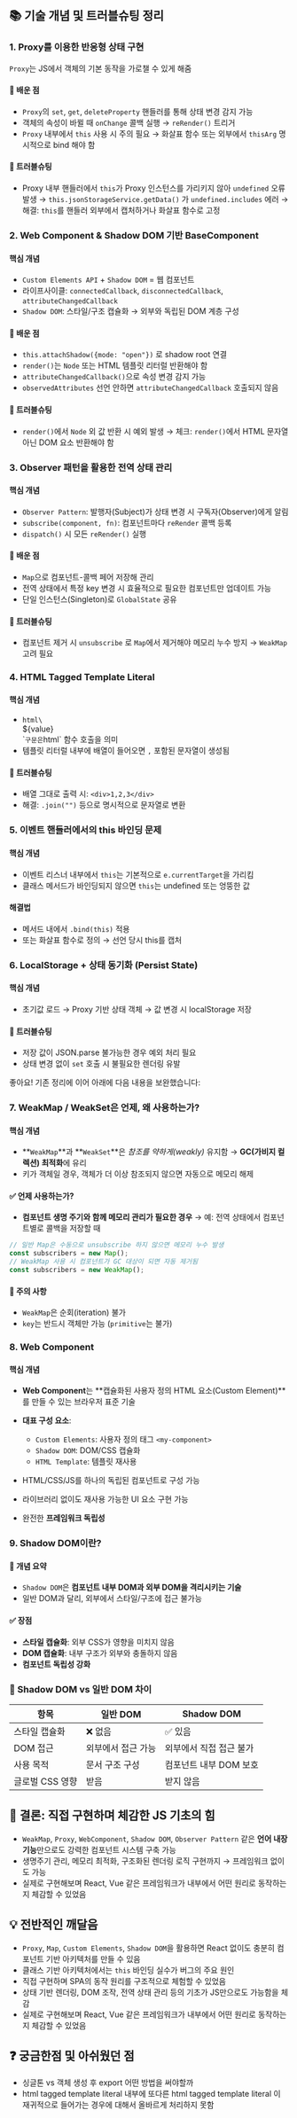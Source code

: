 ## 📚 기술 개념 및 트러블슈팅 정리

### 1. **Proxy를 이용한 반응형 상태 구현**

`Proxy`는 JS에서 객체의 기본 동작을 가로챌 수 있게 해줌

#### 🧠 배운 점

-   `Proxy`의 `set`, `get`, `deleteProperty` 핸들러를 통해 상태 변경 감지 가능
-   객체의 속성이 바뀔 때 `onChange` 콜백 실행 → `reRender()` 트리거
-   `Proxy` 내부에서 `this` 사용 시 주의 필요
    → 화살표 함수 또는 외부에서 `thisArg` 명시적으로 bind 해야 함

#### 🚧 트러블슈팅

-   Proxy 내부 핸들러에서 `this`가 Proxy 인스턴스를 가리키지 않아 `undefined` 오류 발생
    → `this.jsonStorageService.getData()` 가 `undefined.includes` 에러
    → 해결: `this`를 핸들러 외부에서 캡처하거나 화살표 함수로 고정

### 2. **Web Component & Shadow DOM 기반 BaseComponent**

#### 핵심 개념

-   `Custom Elements API` + `Shadow DOM` = 웹 컴포넌트
-   라이프사이클: `connectedCallback`, `disconnectedCallback`, `attributeChangedCallback`
-   `Shadow DOM`: 스타일/구조 캡슐화 → 외부와 독립된 DOM 계층 구성

#### 🧠 배운 점

-   `this.attachShadow({mode: "open"})` 로 shadow root 연결
-   `render()`는 `Node` 또는 HTML 템플릿 리터럴 반환해야 함
-   `attributeChangedCallback()`으로 속성 변경 감지 가능
-   `observedAttributes` 선언 안하면 `attributeChangedCallback` 호출되지 않음

#### 🚧 트러블슈팅

-   `render()`에서 `Node` 외 값 반환 시 예외 발생
    → 체크: `render()`에서 HTML 문자열 아닌 DOM 요소 반환해야 함

### 3. **Observer 패턴을 활용한 전역 상태 관리**

#### 핵심 개념

-   `Observer Pattern`: 발행자(Subject)가 상태 변경 시 구독자(Observer)에게 알림
-   `subscribe(component, fn)`: 컴포넌트마다 `reRender` 콜백 등록
-   `dispatch()` 시 모든 `reRender()` 실행

#### 🧠 배운 점

-   `Map`으로 컴포넌트-콜백 페어 저장해 관리
-   전역 상태에서 특정 key 변경 시 효율적으로 필요한 컴포넌트만 업데이트 가능
-   단일 인스턴스(Singleton)로 `GlobalState` 공유

#### 🚧 트러블슈팅

-   컴포넌트 제거 시 `unsubscribe` 로 `Map`에서 제거해야 메모리 누수 방지
    → `WeakMap` 고려 필요

### 4. **HTML Tagged Template Literal**

#### 핵심 개념

-   `html\`<div>\${value}</div>\``구문은`html\` 함수 호출을 의미
-   템플릿 리터럴 내부에 배열이 들어오면 `,` 포함된 문자열이 생성됨

#### 🚧 트러블슈팅

-   배열 그대로 출력 시: `<div>1,2,3</div>`
-   해결: `.join("")` 등으로 명시적으로 문자열로 변환

### 5. **이벤트 핸들러에서의 this 바인딩 문제**

#### 핵심 개념

-   이벤트 리스너 내부에서 `this`는 기본적으로 `e.currentTarget`을 가리킴
-   클래스 메서드가 바인딩되지 않으면 `this`는 undefined 또는 엉뚱한 값

#### 해결법

-   메서드 내에서 `.bind(this)` 적용
-   또는 화살표 함수로 정의 → 선언 당시 this를 캡처

### 6. **LocalStorage + 상태 동기화 (Persist State)**

#### 핵심 개념

-   초기값 로드 → Proxy 기반 상태 객체 → 값 변경 시 localStorage 저장

#### 🚧 트러블슈팅

-   저장 값이 JSON.parse 불가능한 경우 예외 처리 필요
-   상태 변경 없이 `set` 호출 시 불필요한 렌더링 유발

좋아요! 기존 정리에 이어 아래에 다음 내용을 보완했습니다:

### 7. **WeakMap / WeakSet은 언제, 왜 사용하는가?**

#### 핵심 개념

-   \*\*`WeakMap`\*\*과 \*\*`WeakSet`\*\*은 _참조를 약하게(weakly)_ 유지함 → **GC(가비지 컬렉션) 최적화**에 유리
-   키가 객체일 경우, 객체가 더 이상 참조되지 않으면 자동으로 메모리 해제

#### ✅ 언제 사용하는가?

-   **컴포넌트 생명 주기와 함께 메모리 관리가 필요한 경우**
    → 예: 전역 상태에서 컴포넌트별로 콜백을 저장할 때

```js
// 일반 Map은 수동으로 unsubscribe 하지 않으면 메모리 누수 발생
const subscribers = new Map();
// WeakMap 사용 시 컴포넌트가 GC 대상이 되면 자동 제거됨
const subscribers = new WeakMap();
```

#### 🚧 주의 사항

-   `WeakMap`은 순회(iteration) 불가
-   `key`는 반드시 객체만 가능 (`primitive`는 불가)

### 8. **Web Component**

#### 핵심 개념

-   **Web Component**는 \*\*캡슐화된 사용자 정의 HTML 요소(Custom Element)\*\*를 만들 수 있는 브라우저 표준 기술
-   **대표 구성 요소**:

    -   `Custom Elements`: 사용자 정의 태그 `<my-component>`
    -   `Shadow DOM`: DOM/CSS 캡슐화
    -   `HTML Template`: 템플릿 재사용

-   HTML/CSS/JS를 하나의 독립된 컴포넌트로 구성 가능
-   라이브러리 없이도 재사용 가능한 UI 요소 구현 가능
-   완전한 **프레임워크 독립성**

### 9. **Shadow DOM이란?**

#### 📌 개념 요약

-   `Shadow DOM`은 **컴포넌트 내부 DOM과 외부 DOM을 격리시키는 기술**
-   일반 DOM과 달리, 외부에서 스타일/구조에 접근 불가능

#### ✅ 장점

-   **스타일 캡슐화**: 외부 CSS가 영향을 미치지 않음
-   **DOM 캡슐화**: 내부 구조가 외부와 충돌하지 않음
-   **컴포넌트 독립성 강화**

### 📌 Shadow DOM vs 일반 DOM 차이

| 항목            | 일반 DOM           | Shadow DOM              |
| --------------- | ------------------ | ----------------------- |
| 스타일 캡슐화   | ❌ 없음            | ✅ 있음                 |
| DOM 접근        | 외부에서 접근 가능 | 외부에서 직접 접근 불가 |
| 사용 목적       | 문서 구조 구성     | 컴포넌트 내부 DOM 보호  |
| 글로벌 CSS 영향 | 받음               | 받지 않음               |

## 🧠 결론: 직접 구현하며 체감한 JS 기초의 힘

-   `WeakMap`, `Proxy`, `WebComponent`, `Shadow DOM`, `Observer Pattern` 같은 **언어 내장 기능**만으로도 강력한 컴포넌트 시스템 구축 가능
-   생명주기 관리, 메모리 최적화, 구조화된 렌더링 로직 구현까지 → 프레임워크 없이도 가능
-   실제로 구현해보며 React, Vue 같은 프레임워크가 내부에서 어떤 원리로 동작하는지 체감할 수 있었음

## 💡 전반적인 깨달음

-   `Proxy`, `Map`, `Custom Elements`, `Shadow DOM`을 활용하면 React 없이도 충분히 컴포넌트 기반 아키텍처를 만들 수 있음
-   클래스 기반 아키텍처에서는 `this` 바인딩 실수가 버그의 주요 원인
-   직접 구현하며 SPA의 동작 원리를 구조적으로 체험할 수 있었음
-   상태 기반 렌더링, DOM 조작, 전역 상태 관리 등의 기초가 JS만으로도 가능함을 체감
-   실제로 구현해보며 React, Vue 같은 프레임워크가 내부에서 어떤 원리로 동작하는지 체감할 수 있었음

## ❓ 궁금한점 및 아쉬웠던 점

-   싱글톤 vs 객체 생성 후 export 어떤 방법을 써야할까
-   html tagged template literal 내부에 또다른 html tagged template literal 이 재귀적으로 들어가는 경우에 대해서 올바르게 처리하지 못함

